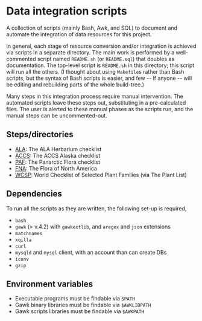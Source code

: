 # Data integration scripts

A collection of scripts (mainly Bash, Awk, and SQL) to document and
automate the integration of data resources for this project.

In general, each stage of resource conversion and/or integration is
achieved via scripts in a separate directory. The main work is
performed by a well-commented script named `README.sh` (or
`README.sql`) that doubles as documentation.  The top-level script is
`README.sh` in this directory; this script will run all the others. (I
thought about using `Makefile`s rather than Bash scripts, but the
syntax of Bash scripts is easier, and few -- if anyone -- will be
editing and rebuilding parts of the whole build-tree.)

Many steps in this integration process require manual
intervention. The automated scripts leave these steps out,
substituting in a pre-calculated files. The user is alerted to these
manual phases as the scripts run, and the manual steps can be
uncommented-out.

## Steps/directories

 * [ALA](./ALA): The ALA Herbarium checklist 
 * [ACCS](./ACCS): The ACCS Alaska checklist 
 * [PAF](./PAF): The Panarctic Flora checklist
 * [FNA](./FNA): The Flora of North America
 * [WCSP](./WCSP): World Checklist of Selected Plant Families (via The
   Plant List)

## Dependencies

To run all the scripts as they are written, the following set-up is
required,

 * `bash`
 * `gawk` (> v.4.2) with `gawkextlib`, and `aregex` and `json` extensions
 * `matchnames`
 * `xqilla`
 * `curl`
 * `mysqld` and `mysql` client, with an account than can create DBs
 * `iconv`
 * `gzip`

## Environment variables
 
 * Executable programs must be findable via `$PATH`
 * Gawk binary libraries must be findable via `$AWKLIBPATH`
 * Gawk scripts libraries must be findable via `$AWKPATH`
